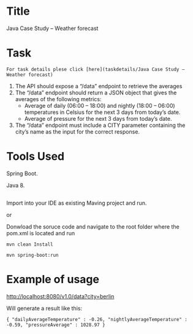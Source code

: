# Title
Java Case Study – Weather forecast 

# Task

	For task details plese click [here](taskdetails/Java Case Study – Weather forecast)
 1. The API should expose a ​“/data”​​ endpoint to retrieve the averages  
 2. The​ “/data” ​​endpoint should return a JSON object that gives the averages of the following metrics: 
    * Average of daily (06:00 – 18:00) and nightly (18:00 – 06:00) temperatures in Celsius for the next 3 days from today’s date.
    * Average of pressure for the next 3 days from today’s date. 
 3. The​ “/data” ​​endpoint must include a CITY parameter containing the city’s name as the input for the correct response.
 
# Tools Used

Spring Boot.

Java 8.

## 

Import into your IDE as existing Maving project and run.

or

Donwload the soruce code and navigate to the root folder where the pom.xml is located and run 

`mvn clean Install`

`mvn spring-boot:run`


# Example of usage 

[http://localhost:8080/v1.0/data?city=berlin](http://localhost:8080/v1.0/data?city=berlin)

Will generate a result like this: 

`{
  "dailyAverageTemperature" : -0.26,
  "nightlyAverageTemperature" : -0.59,
  "pressureAverage" : 1028.97
}`
